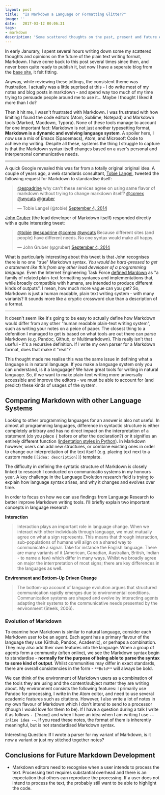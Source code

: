```yaml
---
layout: post
title:  "Is Markdown a Language or Formatting Glitter?"
image: ''
date:   2017-03-12 00:06:31
tags:
- markdown
description: 'Some scattered thoughts on the past, present and future of markdown.'
---
```


In early Janurary, I spent several hours writing down some my scattered thoughts and opinions on the future of the plain text writing format, Markdown. I have come back to this post several times since then, and never been quite ready to publish it, but now I have a seperate blog from the [base site](humanfactors.io), it felt fitting.

Anyway, while reviewing these jottings, the consistent theme was frustration. I actually was a little suprised at this - I do write most of my notes and blog posts in markdown - and spend way too much of my time trying to persuade people around me to use it… Maybe I thought I liked it more than I do?

Then it hit me, I wasn't frustrated with Markdown. I was frustrated with how limiting I found the code editors (Atom, Sublime, Notepad) and Markdown tools (Marked, Macdown, Typora). None of these tools manage to account for one important fact: Markdown is not just another typesetting format, **Markdown is a dynamic and evolving language system**. A spoiler here, I now use a mix of Emacs (Spacemacs), Atom, and Microsoft Code to achieve my writing. Despite all these, systems the thing I struggle to capture is that the Markdown syntax itself changes based on a user's personal and interpersonal communicative needs. 

-------

A quick Google revealed this was far from a totally original original idea. A couple of years ago, a web standards consultant, [Tobie Langel](https://twitter.com/tobie), tweeted the following request for Markdown to standardise itself:

<blockquote class="twitter-tweet" data-lang="en"><p lang="en" dir="ltr"><a href="https://twitter.com/espadrine">@espadrine</a> why can't these services agree on using same flavor of markdown without trying to change markdown itself? <a href="https://twitter.com/comex">@comex</a> <a href="https://twitter.com/wycats">@wycats</a> <a href="https://twitter.com/gruber">@gruber</a></p>— Tobie Langel (@tobie) <a href="https://twitter.com/tobie/status/507660298967613440">September 4, 2014</a></blockquote>

[John Gruber](https://en.wikipedia.org/wiki/John_Gruber) (the lead developer of Markdown itself) responded directly with a quite interesting tweet: 

<blockquote class="twitter-tweet" data-lang="en"><p lang="en" dir="ltr"><a href="https://twitter.com/tobie">@tobie</a> <a href="https://twitter.com/espadrine">@espadrine</a> <a href="https://twitter.com/comex">@comex</a> <a href="https://twitter.com/wycats">@wycats</a> Because different sites (and people) have different needs. No one syntax would make all happy.</p>— John Gruber (@gruber) <a href="https://twitter.com/gruber/status/507670720886091776">September 4, 2014</a></blockquote>

What is particularly interesting about this tweet is that John recognises there is no one "true" Markdown syntax. *You would be hard-pressed to get a statement like this from any other lead developer of a programming language.* Even the Internet Engineering Task Force [defined Mardown](https://tools.ietf.org/html/rfc7763#ref-MARKDOWN) as "a family of related plain-text formatting syntaxes and implementations that, while broadly compatible with humans, are intended to produce different  kinds of outputs". I mean, how much more vague can you get? So, Markdown is just a human readable, plain text writing system - with many variants?  It sounds more like a cryptic crossword clue than a description of a format.

---------

 It doesn't seem like it's going to be easy to actually define how Markdown would differ from any other "human readable plain-text writing system", such as writing your notes on a peice of paper. The closest thing to a defenition I managed to get is based on what tools are out there can parse Markdown (e.g. Pandoc, Github, or Multimarkdown). This really isn't that useful - it's a recursive definition. If I write my  own parser for a Markdown format, does that make it "real"?

This thought made me realise this was the same issue in defining what a language is in natural language. If you make a language system only you can understand, is it a langugage? We have great tools for writing in natural language. So, if we want to make plain-text writing more universally accessible and improve the editors - we  must be able to account for (and predict) these kinds of usages of the system.

## Comparing Markdown with other Language Systems

Looking to other programming languages for an answer is also not useful. In almost all programming languages, difference in syntactic structure is either completely arbitrary and has no direct impact on the interpretation of a statement (do you place `{` before or after the declaration?) or it signifies an entirely different function ([indentation styles in Python](https://en.wikipedia.org/wiki/Indent_style)). In Markdown however, users can add new structures, or combine existing ones in order to change our interprettation of the text itself (e.g. placing text next to a custom made `[[idea: description]]`) template.

The difficulty in defining the syntatic structure of Markdown is closely linked to research I conducted on communicatio systems in my honours year. A key challenge in the Language Evolution research field is trying to explain how language syntax arises, and why it changes and evolves over time. 

In order to focus on how we can use findings from Language Research to better improve Markdown writing tools. I'll briefly explain two important concepts in language research

**Interaction**

> Interaction plays an important role in language change. When we interact with other individuals through language, we must mutually agree on what a sign represents. This means that through interaction, sub-populations of humans will align on a shared way to communicate a signal. Take for instance the English language. There are many variants of it (American, Canadian, Australian, British, Indian - to name a few) which differ in many ways. Whilst we broadly agree on major the interrpretation of most signs; there are key differences in the languages as well. 

**Environment and Bottom-Up Driven Change**

> The bottom-up account of language evolution argues that structured communication rapidly emerges due to environmental conditions. Communication systems are shaped and evolve by interacting agents adapting their systems to the communicative needs presented by the environment (Steels, 2006). 

### Evolution of Markdown

To examine how Markdown is similar to natural language, consider each Markdown user to be an agent. Each agent has a primary flavour of the language they use (Github, Pandoc, Academic), or perhaps a combination. They may also add their own features into the language. When a group of agents form a community (often online), we see the Markdown syntax begin to standardise - **normally for the purpose of being able to parse the syntax to some kind of output**. Whilst communities may differ in exact standards, there are overall consistencies in the form -  `**Bold**` will always be bold.

We can think of the environment of Markdown users as a combination of the tools they are using and the content/subject matter they are writing about. My environment consists the following features: I primarily use Pandoc for processing, I write in the Atom editor, and need to use several academic features such as citations. However, I also write a lot of notes in my own flavour of Markdown which I don't intend to send to a processor (though I would love for them to be). If I have a question during a talk I write it as follows `- [?name]` and when I have an idea when I am writing I use `-- inline idea -—`. If you read these notes, the format of them is inherently meaningful, but is not standardised Markdown syntax. 

Interesting Question: If I wrote a parser for my variant of Markdown, is it now a variant or just my stitched together notes?

## Conclusions for Future Markdown Development

* Markdown editors need to recognise when a user intends to process the text. Processing text requires substantial overhead and there is an expectation that others can reproduce the processing. If a user does not intend to process the text, the probably still want to be able to highlight the code.
